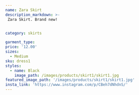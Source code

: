 ```yaml
---
name: Zara Skirt
description_markdown: >-
 Zara Skirt. Brand new!


category: skirts

garment_type:
price: '12.00'
sizes:
  - Medium
sku: dress1
styles:
  - name: Black
    image_path: /images/products/skirt1/skirt1.jpg
featured_image_path: '/images/products/skirt1/skirt1.jpg'
insta_link: 'https://www.instagram.com/p/CBeh7dNhdnS/'
---
```

